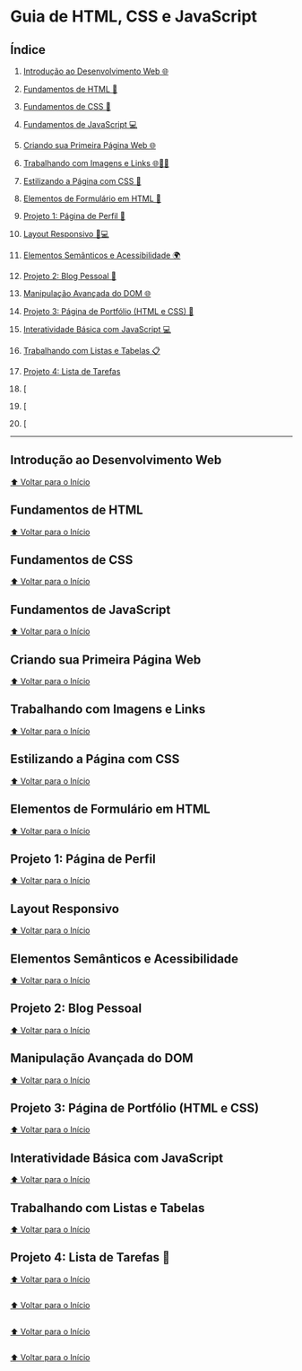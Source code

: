 # Guia de HTML, CSS e JavaScript

## Índice

1. [Introdução ao Desenvolvimento Web 🌐](#Introdução-ao-Desenvolvimento-Web)

2. [Fundamentos de HTML 📄](#Fundamentos-de-HTML)

3. [Fundamentos de CSS 🎨](#Fundamentos-de-CSS)

4. [Fundamentos de JavaScript 💻](#Fundamentos-de-JavaScript)

5. [Criando sua Primeira Página Web 🌐](#Criando-sua-Primeira-Página-Web)

6. [Trabalhando com Imagens e Links 🌐📸🔗](#Trabalhando-com-Imagens-e-Links)

7. [Estilizando a Página com CSS 🎨](#Estilizando-a-Página-com-CSS)

8. [Elementos de Formulário em HTML 📝](#Elementos-de-Formulário-em-HTML)

9. [Projeto 1: Página de Perfil 🌟](#Projeto-1-Página-de-Perfil)

10. [Layout Responsivo 📱💻](#Layout-Responsivo)

11. [Elementos Semânticos e Acessibilidade 🌍](#Elementos-Semânticos-e-Acessibilidade)

12. [Projeto 2: Blog Pessoal 📓](#Projeto-2-Blog-Pessoal)

13. [Manipulação Avançada do DOM 🌐](#Manipulação-Avançada-do-DOM)

14. [Projeto 3: Página de Portfólio (HTML e CSS) 💼](#Projeto-3-Página-de-Portfólio-HTML-e-CSS)

15. [Interatividade Básica com JavaScript 💻](#Interatividade-Básica-com-JavaScript)

16. [Trabalhando com Listas e Tabelas 📋](#Trabalhando-com-Listas-e-Tabelas)

17. [Projeto 4: Lista de Tarefas](#Projeto-4-Lista-de-Tarefas)

18. [

19. [

20. [

---

## Introdução ao Desenvolvimento Web

[⬆️ Voltar para o Início](#Índice)

## Fundamentos de HTML

[⬆️ Voltar para o Início](#Índice)

## Fundamentos de CSS

[⬆️ Voltar para o Início](#Índice)

## Fundamentos de JavaScript

[⬆️ Voltar para o Início](#Índice)

## Criando sua Primeira Página Web

[⬆️ Voltar para o Início](#Índice)

## Trabalhando com Imagens e Links

[⬆️ Voltar para o Início](#Índice)

## Estilizando a Página com CSS

[⬆️ Voltar para o Início](#Índice)

## Elementos de Formulário em HTML

[⬆️ Voltar para o Início](#Índice)

## Projeto 1: Página de Perfil

[⬆️ Voltar para o Início](#Índice)

## Layout Responsivo

[⬆️ Voltar para o Início](#Índice)

## Elementos Semânticos e Acessibilidade

[⬆️ Voltar para o Início](#Índice)

## Projeto 2: Blog Pessoal

[⬆️ Voltar para o Início](#Índice)

## Manipulação Avançada do DOM

[⬆️ Voltar para o Início](#Índice)

## Projeto 3: Página de Portfólio (HTML e CSS)

[⬆️ Voltar para o Início](#Índice)

## Interatividade Básica com JavaScript

[⬆️ Voltar para o Início](#Índice)

## Trabalhando com Listas e Tabelas

[⬆️ Voltar para o Início](#Índice)

## Projeto 4: Lista de Tarefas 📝

[⬆️ Voltar para o Início](#Índice)

##

[⬆️ Voltar para o Início](#Índice)

##

[⬆️ Voltar para o Início](#Índice)

##

[⬆️ Voltar para o Início](#Índice)



